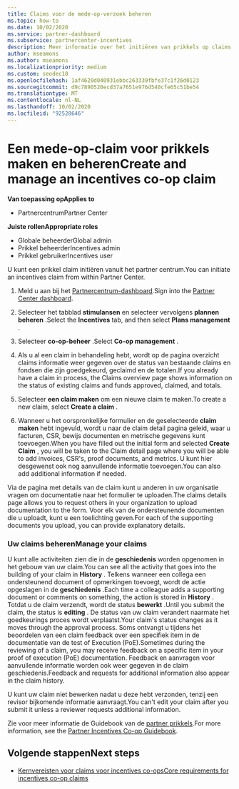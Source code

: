 ```yaml
---
title: Claims voor de mede-op-verzoek beheren
ms.topic: how-to
ms.date: 10/02/2020
ms.service: partner-dashboard
ms.subservice: partnercenter-incentives
description: Meer informatie over het initiëren van prikkels op claims van partner Center. U kunt alle activiteiten zien die in de geschiedenis worden opgenomen in het gebouw van uw claim.
author: mseamons
ms.author: mseamons
ms.localizationpriority: medium
ms.custom: seodec18
ms.openlocfilehash: 1af4620d040931ebbc263339fbfe37c1f26d0123
ms.sourcegitcommit: d9c7890520ecd37a7651e976d540cfe65c51be54
ms.translationtype: MT
ms.contentlocale: nl-NL
ms.lasthandoff: 10/02/2020
ms.locfileid: "92528646"
---
```

# <a name="create-and-manage-an-incentives-co-op-claim"></a><span data-ttu-id="d826a-104">Een mede-op-claim voor prikkels maken en beheren</span><span class="sxs-lookup"><span data-stu-id="d826a-104">Create and manage an incentives co-op claim</span></span>

<span data-ttu-id="d826a-105">**Van toepassing op**</span><span class="sxs-lookup"><span data-stu-id="d826a-105">**Applies to**</span></span>

- <span data-ttu-id="d826a-106">Partnercentrum</span><span class="sxs-lookup"><span data-stu-id="d826a-106">Partner Center</span></span>

<span data-ttu-id="d826a-107">**Juiste rollen**</span><span class="sxs-lookup"><span data-stu-id="d826a-107">**Appropriate roles**</span></span>

- <span data-ttu-id="d826a-108">Globale beheerder</span><span class="sxs-lookup"><span data-stu-id="d826a-108">Global admin</span></span>
- <span data-ttu-id="d826a-109">Prikkel beheerder</span><span class="sxs-lookup"><span data-stu-id="d826a-109">Incentives admin</span></span>
- <span data-ttu-id="d826a-110">Prikkel gebruiker</span><span class="sxs-lookup"><span data-stu-id="d826a-110">Incentives user</span></span>

<span data-ttu-id="d826a-111">U kunt een prikkel claim initiëren vanuit het partner centrum.</span><span class="sxs-lookup"><span data-stu-id="d826a-111">You can initiate an incentives claim from within Partner Center.</span></span>

1. <span data-ttu-id="d826a-112">Meld u aan bij het [Partnercentrum-dashboard](https://partner.microsoft.com/dashboard/).</span><span class="sxs-lookup"><span data-stu-id="d826a-112">Sign into the [Partner Center dashboard](https://partner.microsoft.com/dashboard/).</span></span>

2. <span data-ttu-id="d826a-113">Selecteer het tabblad **stimulansen** en selecteer vervolgens **plannen beheren** .</span><span class="sxs-lookup"><span data-stu-id="d826a-113">Select the **Incentives** tab, and then select **Plans management** .</span></span>

3. <span data-ttu-id="d826a-114">Selecteer **co-op-beheer** .</span><span class="sxs-lookup"><span data-stu-id="d826a-114">Select **Co-op management** .</span></span>

4. <span data-ttu-id="d826a-115">Als u al een claim in behandeling hebt, wordt op de pagina overzicht claims informatie weer gegeven over de status van bestaande claims en fondsen die zijn goedgekeurd, geclaimd en de totalen.</span><span class="sxs-lookup"><span data-stu-id="d826a-115">If you already have a claim in process, the Claims overview page shows information on the status of existing claims and funds approved, claimed, and totals.</span></span>

5. <span data-ttu-id="d826a-116">Selecteer **een claim maken** om een nieuwe claim te maken.</span><span class="sxs-lookup"><span data-stu-id="d826a-116">To create a new claim, select **Create a claim** .</span></span>

6. <span data-ttu-id="d826a-117">Wanneer u het oorspronkelijke formulier en de geselecteerde **claim maken** hebt ingevuld, wordt u naar de claim detail pagina geleid, waar u facturen, CSR, bewijs documenten en metrische gegevens kunt toevoegen.</span><span class="sxs-lookup"><span data-stu-id="d826a-117">When you have filled out the initial form and selected **Create Claim** , you will be taken to the Claim detail page where you will be able to add invoices, CSR's, proof documents, and metrics.</span></span> <span data-ttu-id="d826a-118">U kunt hier desgewenst ook nog aanvullende informatie toevoegen.</span><span class="sxs-lookup"><span data-stu-id="d826a-118">You can also add additional information if needed.</span></span>

<span data-ttu-id="d826a-119">Via de pagina met details van de claim kunt u anderen in uw organisatie vragen om documentatie naar het formulier te uploaden.</span><span class="sxs-lookup"><span data-stu-id="d826a-119">The claims details page allows you to request others in your organization to upload documentation to the form.</span></span> <span data-ttu-id="d826a-120">Voor elk van de ondersteunende documenten die u uploadt, kunt u een toelichting geven.</span><span class="sxs-lookup"><span data-stu-id="d826a-120">For each of the supporting documents you upload, you can provide explanatory details.</span></span> 

### <a name="manage-your-claims"></a><span data-ttu-id="d826a-121">Uw claims beheren</span><span class="sxs-lookup"><span data-stu-id="d826a-121">Manage your claims</span></span>

<span data-ttu-id="d826a-122">U kunt alle activiteiten zien die in de **geschiedenis** worden opgenomen in het gebouw van uw claim.</span><span class="sxs-lookup"><span data-stu-id="d826a-122">You can see all the activity that goes into the building of your claim in **History** .</span></span> <span data-ttu-id="d826a-123">Telkens wanneer een collega een ondersteunend document of opmerkingen toevoegt, wordt de actie opgeslagen in de **geschiedenis** .</span><span class="sxs-lookup"><span data-stu-id="d826a-123">Each time a colleague adds a supporting document or comments on something, the action is stored in **History** .</span></span> <span data-ttu-id="d826a-124">Totdat u de claim verzendt, wordt de status **bewerkt** .</span><span class="sxs-lookup"><span data-stu-id="d826a-124">Until you submit the claim, the status is **editing** .</span></span> <span data-ttu-id="d826a-125">De status van uw claim verandert naarmate het goedkeurings proces wordt verplaatst.</span><span class="sxs-lookup"><span data-stu-id="d826a-125">Your claim's status changes as it moves through the approval process.</span></span> <span data-ttu-id="d826a-126">Soms ontvangt u tijdens het beoordelen van een claim feedback over een specifiek item in de documentatie van de test of Execution (PoE).</span><span class="sxs-lookup"><span data-stu-id="d826a-126">Sometimes during the reviewing of a claim, you may receive feedback on a specific item in your proof of execution (PoE) documentation.</span></span> <span data-ttu-id="d826a-127">Feedback en aanvragen voor aanvullende informatie worden ook weer gegeven in de claim geschiedenis.</span><span class="sxs-lookup"><span data-stu-id="d826a-127">Feedback and requests for additional information also appear in the claim history.</span></span>

<span data-ttu-id="d826a-128">U kunt uw claim niet bewerken nadat u deze hebt verzonden, tenzij een revisor bijkomende informatie aanvraagt.</span><span class="sxs-lookup"><span data-stu-id="d826a-128">You can't edit your claim after you submit it unless a reviewer requests additional information.</span></span>

<span data-ttu-id="d826a-129">Zie voor meer informatie de Guidebook van de [partner prikkels](https://assetsprod.microsoft.com/co-op-guidebook.pdf).</span><span class="sxs-lookup"><span data-stu-id="d826a-129">For more information, see the [Partner Incentives Co-op Guidebook](https://assetsprod.microsoft.com/co-op-guidebook.pdf).</span></span>

## <a name="next-steps"></a><span data-ttu-id="d826a-130">Volgende stappen</span><span class="sxs-lookup"><span data-stu-id="d826a-130">Next steps</span></span>

- [<span data-ttu-id="d826a-131">Kernvereisten voor claims voor incentives co-ops</span><span class="sxs-lookup"><span data-stu-id="d826a-131">Core requirements for incentives co-op claims</span></span>](core-requirements.md)